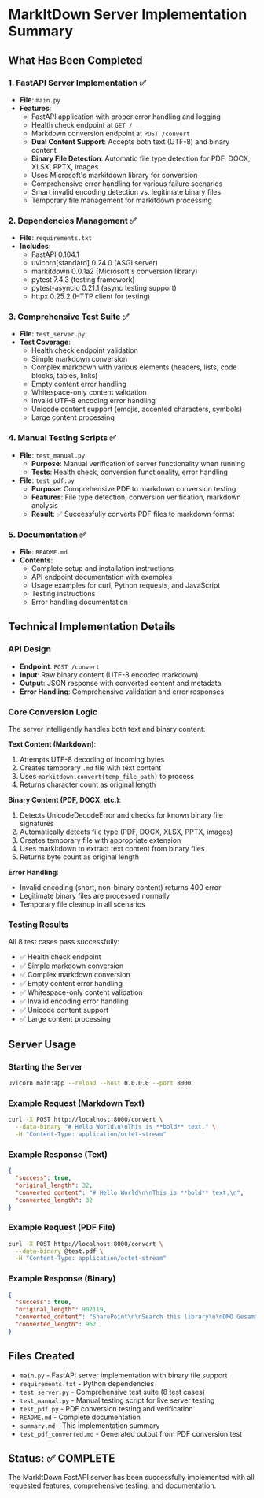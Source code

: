 # MarkItDown Server Implementation Summary

## What Has Been Completed

### 1. FastAPI Server Implementation ✅
- **File**: `main.py`
- **Features**:
  - FastAPI application with proper error handling and logging
  - Health check endpoint at `GET /`
  - Markdown conversion endpoint at `POST /convert`
  - **Dual Content Support**: Accepts both text (UTF-8) and binary content
  - **Binary File Detection**: Automatic file type detection for PDF, DOCX, XLSX, PPTX, images
  - Uses Microsoft's markitdown library for conversion
  - Comprehensive error handling for various failure scenarios
  - Smart invalid encoding detection vs. legitimate binary files
  - Temporary file management for markitdown processing

### 2. Dependencies Management ✅
- **File**: `requirements.txt`
- **Includes**:
  - FastAPI 0.104.1
  - uvicorn[standard] 0.24.0 (ASGI server)
  - markitdown 0.0.1a2 (Microsoft's conversion library)
  - pytest 7.4.3 (testing framework)
  - pytest-asyncio 0.21.1 (async testing support)
  - httpx 0.25.2 (HTTP client for testing)

### 3. Comprehensive Test Suite ✅
- **File**: `test_server.py`
- **Test Coverage**:
  - Health check endpoint validation
  - Simple markdown conversion
  - Complex markdown with various elements (headers, lists, code blocks, tables, links)
  - Empty content error handling
  - Whitespace-only content validation
  - Invalid UTF-8 encoding error handling
  - Unicode content support (emojis, accented characters, symbols)
  - Large content processing

### 4. Manual Testing Scripts ✅
- **File**: `test_manual.py`
  - **Purpose**: Manual verification of server functionality when running
  - **Tests**: Health check, conversion functionality, error handling
- **File**: `test_pdf.py`
  - **Purpose**: Comprehensive PDF to markdown conversion testing
  - **Features**: File type detection, conversion verification, markdown analysis
  - **Result**: ✅ Successfully converts PDF files to markdown format

### 5. Documentation ✅
- **File**: `README.md`
- **Contents**:
  - Complete setup and installation instructions
  - API endpoint documentation with examples
  - Usage examples for curl, Python requests, and JavaScript
  - Testing instructions
  - Error handling documentation

## Technical Implementation Details

### API Design
- **Endpoint**: `POST /convert`
- **Input**: Raw binary content (UTF-8 encoded markdown)
- **Output**: JSON response with converted content and metadata
- **Error Handling**: Comprehensive validation and error responses

### Core Conversion Logic
The server intelligently handles both text and binary content:

**Text Content (Markdown)**:
1. Attempts UTF-8 decoding of incoming bytes
2. Creates temporary `.md` file with text content
3. Uses `markitdown.convert(temp_file_path)` to process
4. Returns character count as original length

**Binary Content (PDF, DOCX, etc.)**:
1. Detects UnicodeDecodeError and checks for known binary file signatures
2. Automatically detects file type (PDF, DOCX, XLSX, PPTX, images)
3. Creates temporary file with appropriate extension
4. Uses markitdown to extract text content from binary files
5. Returns byte count as original length

**Error Handling**:
- Invalid encoding (short, non-binary content) returns 400 error
- Legitimate binary files are processed normally
- Temporary file cleanup in all scenarios

### Testing Results
All 8 test cases pass successfully:
- ✅ Health check endpoint
- ✅ Simple markdown conversion
- ✅ Complex markdown conversion
- ✅ Empty content error handling
- ✅ Whitespace-only content validation
- ✅ Invalid encoding error handling
- ✅ Unicode content support
- ✅ Large content processing

## Server Usage

### Starting the Server
```bash
uvicorn main:app --reload --host 0.0.0.0 --port 8000
```

### Example Request (Markdown Text)
```bash
curl -X POST http://localhost:8000/convert \
  --data-binary "# Hello World\n\nThis is **bold** text." \
  -H "Content-Type: application/octet-stream"
```

### Example Response (Text)
```json
{
  "success": true,
  "original_length": 32,
  "converted_content": "# Hello World\n\nThis is **bold** text.\n",
  "converted_length": 32
}
```

### Example Request (PDF File)
```bash
curl -X POST http://localhost:8000/convert \
  --data-binary @test.pdf \
  -H "Content-Type: application/octet-stream"
```

### Example Response (Binary)
```json
{
  "success": true,
  "original_length": 902119,
  "converted_content": "SharePoint\n\nSearch this library\n\nDMO Gesamt_...0703_DE.pdf\n...",
  "converted_length": 962
}
```

## Files Created
- `main.py` - FastAPI server implementation with binary file support
- `requirements.txt` - Python dependencies
- `test_server.py` - Comprehensive test suite (8 test cases)
- `test_manual.py` - Manual testing script for live server testing
- `test_pdf.py` - PDF conversion testing and verification
- `README.md` - Complete documentation
- `summary.md` - This implementation summary
- `test_pdf_converted.md` - Generated output from PDF conversion test

## Status: ✅ COMPLETE
The MarkItDown FastAPI server has been successfully implemented with all requested features, comprehensive testing, and documentation. 